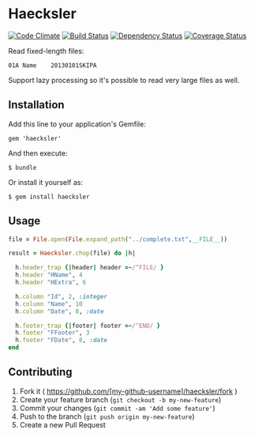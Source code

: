 # Haecksler

[![Code Climate](https://codeclimate.com/github/falti/haecksler.png)](https://codeclimate.com/github/falti/haecksler)
[![Build Status](https://travis-ci.org/falti/haecksler.svg?branch=master)](https://travis-ci.org/falti/haecksler)
[![Dependency Status](https://gemnasium.com/falti/haecksler.svg)](https://gemnasium.com/falti/haecksler)
[![Coverage Status](https://coveralls.io/repos/falti/haecksler/badge.png?branch=master)](https://coveralls.io/r/falti/haecksler)


Read fixed-length files:

```
01A Name    20130101SKIPA
```
Support lazy processing so it's possible to read very large files as well.

## Installation

Add this line to your application's Gemfile:

    gem 'haecksler'

And then execute:

    $ bundle

Or install it yourself as:

    $ gem install haecksler

## Usage

```ruby
file = File.open(File.expand_path("../complete.txt",__FILE__))

result = Haecksler.chop(file) do |h|

  h.header_trap {|header| header =~/^FILE/ }
  h.header "HName", 4
  h.header "HExtra", 6

  h.column "Id", 2, :integer
  h.column "Name", 10
  h.column "Date", 8, :date

  h.footer_trap {|footer| footer =~/^END/ }
  h.footer "FFooter", 3
  h.footer "FDate", 8, :date
end
```

## Contributing

1. Fork it ( https://github.com/[my-github-username]/haecksler/fork )
2. Create your feature branch (`git checkout -b my-new-feature`)
3. Commit your changes (`git commit -am 'Add some feature'`)
4. Push to the branch (`git push origin my-new-feature`)
5. Create a new Pull Request
